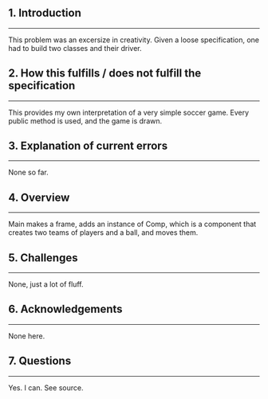 ## 1. Introduction
---
This problem was an excersize in creativity. Given a loose specification, one had to build two classes and their driver.
## 2. How this fulfills / does not fulfill the specification
---
This provides my own interpretation of a very simple soccer game. Every public method is used, and the game is drawn.
## 3. Explanation of current errors 
---
None so far.
## 4. Overview
---
Main makes a frame, adds an instance of Comp, which is a component that creates two teams of players and a ball, and moves them.
## 5. Challenges
---
None, just a lot of fluff.
## 6. Acknowledgements
---
None here.
## 7. Questions
---
Yes. I can. See source.